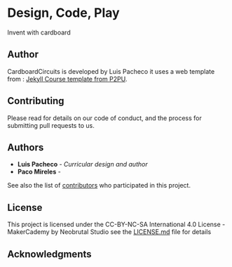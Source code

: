 # Design, Code, Play

Invent with cardboard

## Author

CardboardCircuits is developed by Luis Pacheco it uses a web template from :
[Jekyll Course template from P2PU](http://github.com/p2pu/jekyll-course-template).


## Contributing

Please read  for details on our code of conduct, and the process for submitting pull requests to us.


## Authors

* **Luis Pacheco** - *Curricular design and author*
* **Paco Mireles**  - 

See also the list of [contributors](https://github.com/luigipacheco/cardboard-circuits/graphs/contributors) who participated in this project.

## License

This project is licensed under the CC-BY-NC-SA International 4.0 License - MakerCademy by Neobrutal Studio see the [LICENSE.md](LICENSE.md) file for details

## Acknowledgments
